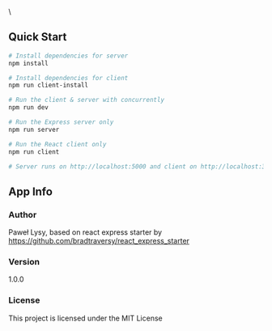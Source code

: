
\
## Quick Start

``` bash
# Install dependencies for server
npm install

# Install dependencies for client
npm run client-install

# Run the client & server with concurrently
npm run dev

# Run the Express server only
npm run server

# Run the React client only
npm run client

# Server runs on http://localhost:5000 and client on http://localhost:3000
```

## App Info

### Author

Paweł Lysy, based on react express starter by https://github.com/bradtraversy/react_express_starter

### Version

1.0.0

### License

This project is licensed under the MIT License
